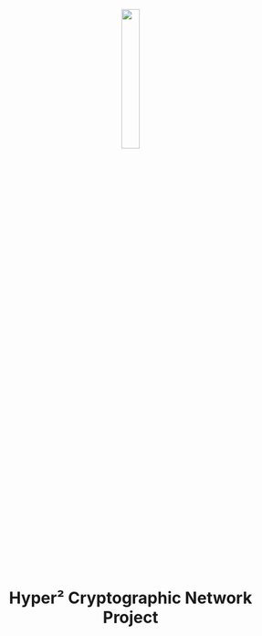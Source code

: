 <p align="center" width="100%">
    <img width="25%" src="https://github.com/MetaTHC/.github/profile/imgs/logo.png"> 
</p>

<h1 align="center" width="100%">Hyper² Cryptographic Network Project</h1>

<h6 align="center" width="100%"></h6>
